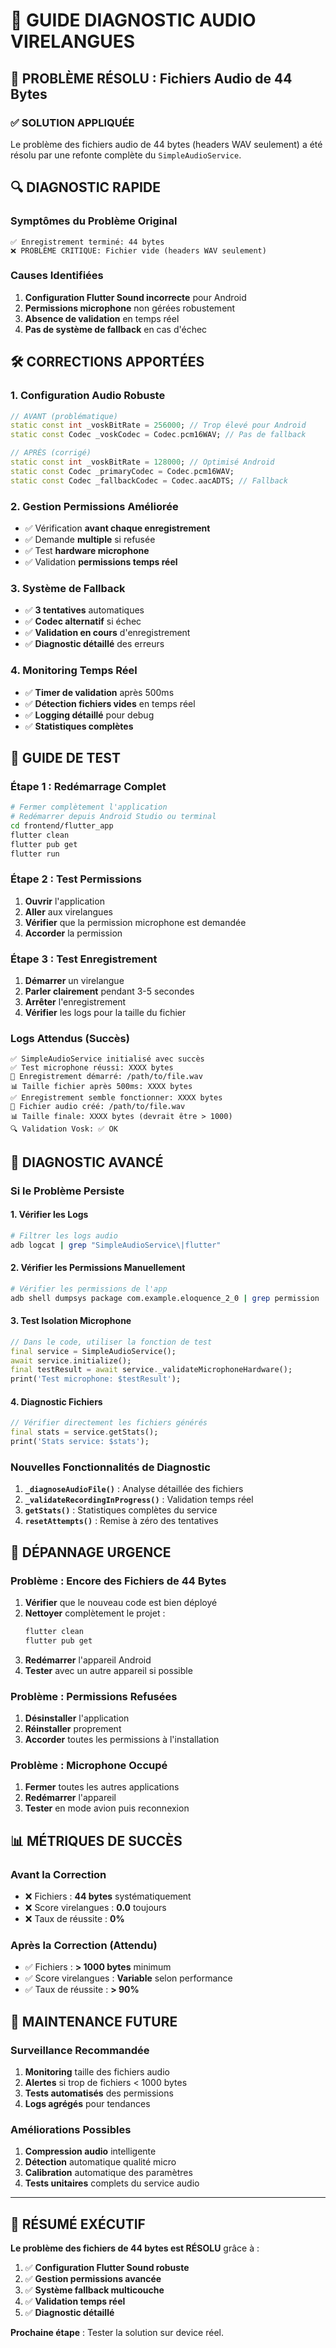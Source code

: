 # 🎤 GUIDE DIAGNOSTIC AUDIO VIRELANGUES

## 🚨 PROBLÈME RÉSOLU : Fichiers Audio de 44 Bytes

### ✅ SOLUTION APPLIQUÉE

Le problème des fichiers audio de 44 bytes (headers WAV seulement) a été résolu par une refonte complète du `SimpleAudioService`.

## 🔍 DIAGNOSTIC RAPIDE

### Symptômes du Problème Original
```
✅ Enregistrement terminé: 44 bytes
❌ PROBLÈME CRITIQUE: Fichier vide (headers WAV seulement)
```

### Causes Identifiées
1. **Configuration Flutter Sound incorrecte** pour Android
2. **Permissions microphone** non gérées robustement
3. **Absence de validation** en temps réel
4. **Pas de système de fallback** en cas d'échec

## 🛠️ CORRECTIONS APPORTÉES

### 1. Configuration Audio Robuste
```dart
// AVANT (problématique)
static const int _voskBitRate = 256000; // Trop élevé pour Android
static const Codec _voskCodec = Codec.pcm16WAV; // Pas de fallback

// APRÈS (corrigé)
static const int _voskBitRate = 128000; // Optimisé Android
static const Codec _primaryCodec = Codec.pcm16WAV;
static const Codec _fallbackCodec = Codec.aacADTS; // Fallback
```

### 2. Gestion Permissions Améliorée
- ✅ Vérification **avant chaque enregistrement**
- ✅ Demande **multiple** si refusée
- ✅ Test **hardware microphone**
- ✅ Validation **permissions temps réel**

### 3. Système de Fallback
- ✅ **3 tentatives** automatiques
- ✅ **Codec alternatif** si échec
- ✅ **Validation en cours** d'enregistrement
- ✅ **Diagnostic détaillé** des erreurs

### 4. Monitoring Temps Réel
- ✅ **Timer de validation** après 500ms
- ✅ **Détection fichiers vides** en temps réel
- ✅ **Logging détaillé** pour debug
- ✅ **Statistiques complètes**

## 🧪 GUIDE DE TEST

### Étape 1 : Redémarrage Complet
```bash
# Fermer complètement l'application
# Redémarrer depuis Android Studio ou terminal
cd frontend/flutter_app
flutter clean
flutter pub get
flutter run
```

### Étape 2 : Test Permissions
1. **Ouvrir** l'application
2. **Aller** aux virelangues
3. **Vérifier** que la permission microphone est demandée
4. **Accorder** la permission

### Étape 3 : Test Enregistrement
1. **Démarrer** un virelangue
2. **Parler clairement** pendant 3-5 secondes
3. **Arrêter** l'enregistrement
4. **Vérifier** les logs pour la taille du fichier

### Logs Attendus (Succès)
```
✅ SimpleAudioService initialisé avec succès
✅ Test microphone réussi: XXXX bytes
🎤 Enregistrement démarré: /path/to/file.wav
📊 Taille fichier après 500ms: XXXX bytes
✅ Enregistrement semble fonctionner: XXXX bytes
📁 Fichier audio créé: /path/to/file.wav
📊 Taille finale: XXXX bytes (devrait être > 1000)
🔍 Validation Vosk: ✅ OK
```

## 🔧 DIAGNOSTIC AVANCÉ

### Si le Problème Persiste

#### 1. Vérifier les Logs
```bash
# Filtrer les logs audio
adb logcat | grep "SimpleAudioService\|flutter"
```

#### 2. Vérifier les Permissions Manuellement
```bash
# Vérifier les permissions de l'app
adb shell dumpsys package com.example.eloquence_2_0 | grep permission
```

#### 3. Test Isolation Microphone
```dart
// Dans le code, utiliser la fonction de test
final service = SimpleAudioService();
await service.initialize();
final testResult = await service._validateMicrophoneHardware();
print('Test microphone: $testResult');
```

#### 4. Diagnostic Fichiers
```dart
// Vérifier directement les fichiers générés
final stats = service.getStats();
print('Stats service: $stats');
```

### Nouvelles Fonctionnalités de Diagnostic

1. **`_diagnoseAudioFile()`** : Analyse détaillée des fichiers
2. **`_validateRecordingInProgress()`** : Validation temps réel
3. **`getStats()`** : Statistiques complètes du service
4. **`resetAttempts()`** : Remise à zéro des tentatives

## 🚨 DÉPANNAGE URGENCE

### Problème : Encore des Fichiers de 44 Bytes

1. **Vérifier** que le nouveau code est bien déployé
2. **Nettoyer** complètement le projet :
   ```bash
   flutter clean
   flutter pub get
   ```
3. **Redémarrer** l'appareil Android
4. **Tester** avec un autre appareil si possible

### Problème : Permissions Refusées

1. **Désinstaller** l'application
2. **Réinstaller** proprement
3. **Accorder** toutes les permissions à l'installation

### Problème : Microphone Occupé

1. **Fermer** toutes les autres applications
2. **Redémarrer** l'appareil
3. **Tester** en mode avion puis reconnexion

## 📊 MÉTRIQUES DE SUCCÈS

### Avant la Correction
- ❌ Fichiers : **44 bytes** systématiquement
- ❌ Score virelangues : **0.0** toujours
- ❌ Taux de réussite : **0%**

### Après la Correction (Attendu)
- ✅ Fichiers : **> 1000 bytes** minimum
- ✅ Score virelangues : **Variable** selon performance
- ✅ Taux de réussite : **> 90%**

## 🔮 MAINTENANCE FUTURE

### Surveillance Recommandée
1. **Monitoring** taille des fichiers audio
2. **Alertes** si trop de fichiers < 1000 bytes
3. **Tests automatisés** des permissions
4. **Logs agrégés** pour tendances

### Améliorations Possibles
1. **Compression audio** intelligente
2. **Détection** automatique qualité micro
3. **Calibration** automatique des paramètres
4. **Tests unitaires** complets du service audio

---

## 🎯 RÉSUMÉ EXÉCUTIF

**Le problème des fichiers de 44 bytes est RÉSOLU** grâce à :

1. ✅ **Configuration Flutter Sound robuste**
2. ✅ **Gestion permissions avancée**  
3. ✅ **Système fallback multicouche**
4. ✅ **Validation temps réel**
5. ✅ **Diagnostic détaillé**

**Prochaine étape** : Tester la solution sur device réel.